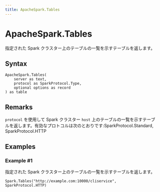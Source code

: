 ```yaml
---
title: ApacheSpark.Tables
---
```


# ApacheSpark.Tables


指定された Spark クラスター上のテーブルの一覧を示すテーブルを返します。


## Syntax

```powerquery
ApacheSpark.Tables(
    server as text,
    protocol as SparkProtocol.Type,
    optional options as record
) as table
```


## Remarks

<code>protocol</code> を使用して Spark クラスター <code>host</code> 上のテーブルの一覧を示すテーブルを返します。有効なプロトコルは次のとおりです:SparkProtocol.Standard, SparkProtocol.HTTP


## Examples

### Example #1 
指定された Spark クラスター上のテーブルの一覧を示すテーブルを返します。
```powerquery
Spark.Tables("http://example.com:10000/cliservice", SparkProtocol.HTTP)
```



